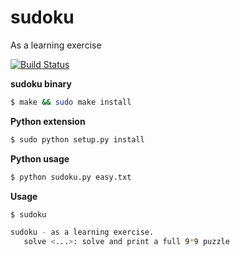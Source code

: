 # sudoku
As a learning exercise

[![Build Status](https://travis-ci.org/uael/sudoku.svg?branch=master)](https://travis-ci.org/uael/sudoku)

**sudoku binary**

```bash
$ make && sudo make install
```

**Python extension**

```bash
$ sudo python setup.py install
```

**Python usage**

```bash
$ python sudoku.py easy.txt
```

**Usage**

```bash
$ sudoku

sudoku - as a learning exercise.
   solve <...>: solve and print a full 9*9 puzzle
```